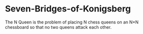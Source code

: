 # Seven-Bridges-of-Konigsberg
The N Queen is the problem of placing N chess queens on an N×N chessboard so that no two queens attack each other.
